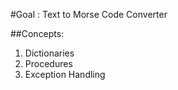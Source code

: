 #Goal : Text to Morse Code Converter

##Concepts:

  1. Dictionaries
  2. Procedures
  3. Exception Handling


